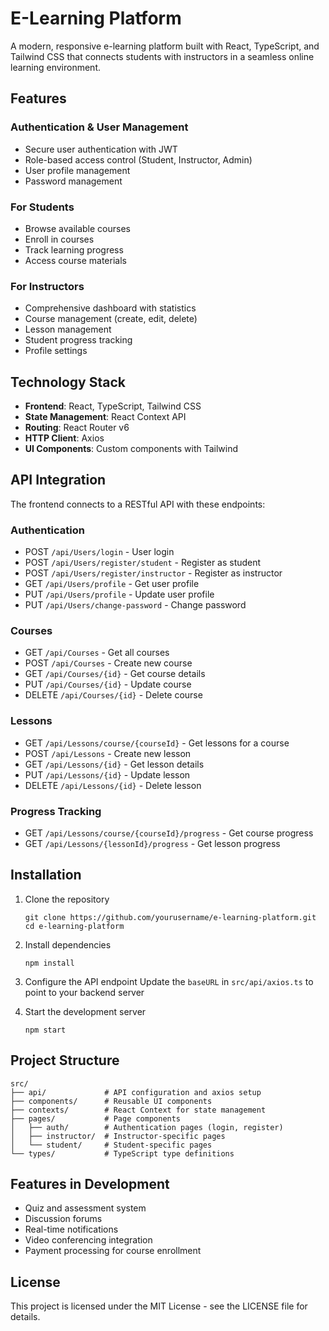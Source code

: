 # E-Learning Platform

A modern, responsive e-learning platform built with React, TypeScript, and Tailwind CSS that connects students with instructors in a seamless online learning environment.

## Features

### Authentication & User Management

- Secure user authentication with JWT
- Role-based access control (Student, Instructor, Admin)
- User profile management
- Password management

### For Students

- Browse available courses
- Enroll in courses
- Track learning progress
- Access course materials

### For Instructors

- Comprehensive dashboard with statistics
- Course management (create, edit, delete)
- Lesson management
- Student progress tracking
- Profile settings

## Technology Stack

- **Frontend**: React, TypeScript, Tailwind CSS
- **State Management**: React Context API
- **Routing**: React Router v6
- **HTTP Client**: Axios
- **UI Components**: Custom components with Tailwind

## API Integration

The frontend connects to a RESTful API with these endpoints:

### Authentication

- POST `/api/Users/login` - User login
- POST `/api/Users/register/student` - Register as student
- POST `/api/Users/register/instructor` - Register as instructor
- GET `/api/Users/profile` - Get user profile
- PUT `/api/Users/profile` - Update user profile
- PUT `/api/Users/change-password` - Change password

### Courses

- GET `/api/Courses` - Get all courses
- POST `/api/Courses` - Create new course
- GET `/api/Courses/{id}` - Get course details
- PUT `/api/Courses/{id}` - Update course
- DELETE `/api/Courses/{id}` - Delete course

### Lessons

- GET `/api/Lessons/course/{courseId}` - Get lessons for a course
- POST `/api/Lessons` - Create new lesson
- GET `/api/Lessons/{id}` - Get lesson details
- PUT `/api/Lessons/{id}` - Update lesson
- DELETE `/api/Lessons/{id}` - Delete lesson

### Progress Tracking

- GET `/api/Lessons/course/{courseId}/progress` - Get course progress
- GET `/api/Lessons/{lessonId}/progress` - Get lesson progress

## Installation

1. Clone the repository

   ```
   git clone https://github.com/yourusername/e-learning-platform.git
   cd e-learning-platform
   ```

2. Install dependencies

   ```
   npm install
   ```

3. Configure the API endpoint
   Update the `baseURL` in `src/api/axios.ts` to point to your backend server

4. Start the development server
   ```
   npm start
   ```

## Project Structure

```
src/
├── api/             # API configuration and axios setup
├── components/      # Reusable UI components
├── contexts/        # React Context for state management
├── pages/           # Page components
│   ├── auth/        # Authentication pages (login, register)
│   ├── instructor/  # Instructor-specific pages
│   └── student/     # Student-specific pages
└── types/           # TypeScript type definitions
```

## Features in Development

- Quiz and assessment system
- Discussion forums
- Real-time notifications
- Video conferencing integration
- Payment processing for course enrollment

## License

This project is licensed under the MIT License - see the LICENSE file for details.

